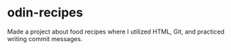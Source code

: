 # odin-recipes

Made a project about food recipes where I utilized HTML, Git, and practiced writing commit messages.
